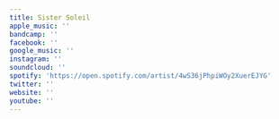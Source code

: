 ```yaml
---
title: Sister Soleil
apple_music: ''
bandcamp: ''
facebook: ''
google_music: ''
instagram: ''
soundcloud: ''
spotify: 'https://open.spotify.com/artist/4wS36jPhpiWOy2XuerEJYG'
twitter: ''
website: ''
youtube: ''
---
```

